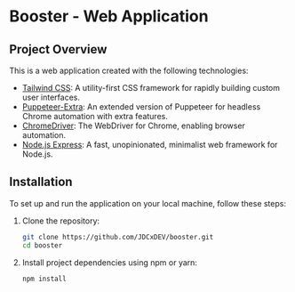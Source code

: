 # Booster - Web Application

## Project Overview

This is a web application created with the following technologies:

- [Tailwind CSS](https://tailwindcss.com/): A utility-first CSS framework for rapidly building custom user interfaces.
- [Puppeteer-Extra](https://github.com/berstend/puppeteer-extra): An extended version of Puppeteer for headless Chrome automation with extra features.
- [ChromeDriver](https://sites.google.com/chromium.org/driver/): The WebDriver for Chrome, enabling browser automation.
- [Node.js Express](https://expressjs.com/): A fast, unopinionated, minimalist web framework for Node.js.

## Installation

To set up and run the application on your local machine, follow these steps:

1. Clone the repository:

   ```bash
   git clone https://github.com/JDCxDEV/booster.git
   cd booster
2. Install project dependencies using npm or yarn:
   ```bash
   npm install
   

